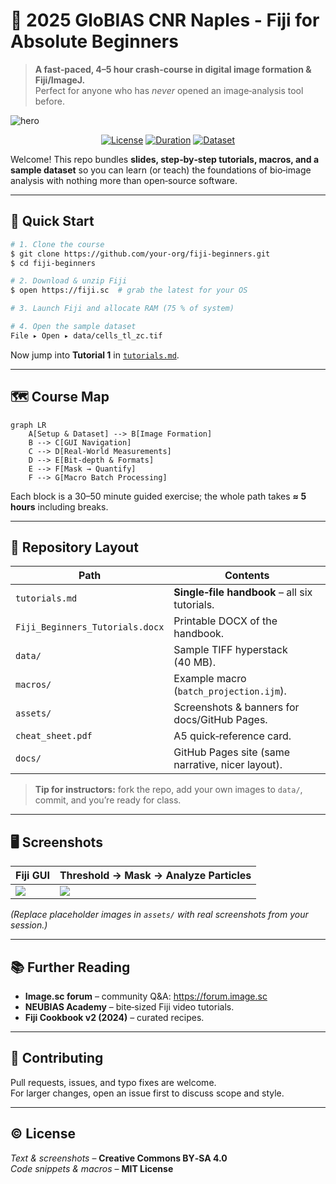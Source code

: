 # 🧬 2025 GloBIAS CNR Naples - Fiji for Absolute Beginners
> **A fast‑paced, 4–5 hour crash‑course in digital image formation & Fiji/ImageJ.**  
> Perfect for anyone who has *never* opened an image‑analysis tool before.

![hero](assets/hero_banner.png)

<p align="center">
  <a href="LICENSE"><img alt="License" src="https://img.shields.io/badge/license-CC--BY--SA%204.0-brightgreen"></a>
  <a href="#course-map"><img alt="Duration" src="https://img.shields.io/badge/course-length_‑_5h-blue"></a>
  <a href="data"><img alt="Dataset" src="https://img.shields.io/badge/sample_data-≈40 MB-lightgrey"></a>
</p>

Welcome!  This repo bundles **slides, step‑by‑step tutorials, macros, and a sample dataset** so you can learn (or teach) the foundations of bio‑image analysis with nothing more than open‑source software.

---
## 🚀 Quick Start
```bash
# 1. Clone the course
$ git clone https://github.com/your‑org/fiji‑beginners.git
$ cd fiji‑beginners

# 2. Download & unzip Fiji
$ open https://fiji.sc  # grab the latest for your OS

# 3. Launch Fiji and allocate RAM (75 % of system)

# 4. Open the sample dataset
File ▸ Open ▸ data/cells_tl_zc.tif
```
Now jump into **Tutorial 1** in [`tutorials.md`](tutorials.md).

---
## 🗺️ Course Map <a name="course-map"></a>
```mermaid
graph LR
    A[Setup & Dataset] --> B[Image Formation]
    B --> C[GUI Navigation]
    C --> D[Real‑World Measurements]
    D --> E[Bit‑depth & Formats]
    E --> F[Mask → Quantify]
    F --> G[Macro Batch Processing]
```
Each block is a 30–50 minute guided exercise; the whole path takes **≈ 5 hours** including breaks.

---
## 📂 Repository Layout
| Path | Contents |
|------|----------|
| `tutorials.md` | **Single‑file handbook** – all six tutorials. |
| `Fiji_Beginners_Tutorials.docx` | Printable DOCX of the handbook. |
| `data/` | Sample TIFF hyperstack (40 MB). |
| `macros/` | Example macro (`batch_projection.ijm`). |
| `assets/` | Screenshots & banners for docs/GitHub Pages. |
| `cheat_sheet.pdf` | A5 quick‑reference card. |
| `docs/` | GitHub Pages site (same narrative, nicer layout). |

> **Tip for instructors:** fork the repo, add your own images to `data/`, commit, and you’re ready for class.

---
## 🖥️ Screenshots
| Fiji GUI | Threshold → Mask → Analyze Particles |
|---|---|
| ![](assets/fiji_gui.png) | ![](assets/threshold_quantify.gif) |

*(Replace placeholder images in `assets/` with real screenshots from your session.)*

---
## 📚 Further Reading
- **Image.sc forum** – community Q&A: <https://forum.image.sc>
- **NEUBIAS Academy** – bite‑sized Fiji video tutorials.
- **Fiji Cookbook v2 (2024)** – curated recipes.

---
## 🤝 Contributing
Pull requests, issues, and typo fixes are welcome.  
For larger changes, open an issue first to discuss scope and style.

---
## © License
*Text & screenshots* – **Creative Commons BY‑SA 4.0**  
*Code snippets & macros* – **MIT License**
